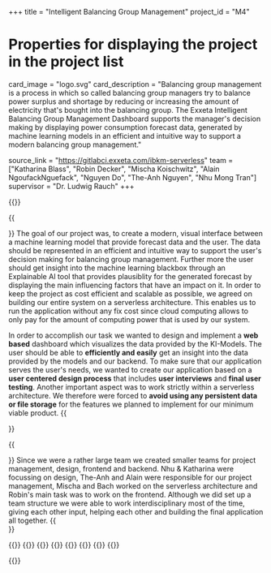 +++
title = "Intelligent Balancing Group Management"
project_id = "M4"

# Properties for displaying the project in the project list
card_image = "logo.svg"
card_description = "Balancing group management is a process in which so called balancing group managers try to balance power surplus and shortage by reducing or increasing the amount of electricity that's bought into the balancing group. The Exxeta Intelligent Balancing Group Management Dashboard supports the manager's decision making by displaying power consumption forecast data, generated by machine learning models in an efficient and intuitive way to support a modern balancing group management."

source_link = "https://gitlabci.exxeta.com/ibkm-serverless"
team = ["Katharina Blass", "Robin Decker", "Mischa Koischwitz", "Alain NgoufackNguefack", "Nguyen Do", "The-Anh Nguyen", "Nhu Mong Tran"]
supervisor = "Dr. Ludwig Rauch"
+++

{{<mediathek id="73fc815213cba6193247e9f2e057d364" title="Presentation">}}

{{<section title="The Objective">}}
The goal of our project was, to create a modern, visual interface between a machine learning model that provide forecast data and the user. The data should be represented in an efficient and intuitive way to support the user's decision making for balancing group management.
Further more the user should get insight into the machine learning blackbox through an Explainable AI tool that provides plausiblity for the generated forecast by displaying the main influencing factors that have an impact on it.
In order to keep the project as cost efficient and scalable as possible, we agreed on building our entire system on a serverless architecture.
This enables us to run the application without any fix cost since cloud computing allows to only pay for the amount of computing power that is used by our system.

In order to accomplish our task we wanted to design and implement a **web based** dashboard which visualizes the data provided by the KI-Models.
The user should be able to **efficiently and easily** get an insight into the data provided by the models and our backend.
To make sure that our application serves the user's needs, we wanted to create our application based on a **user centered design process** that includes **user interviews** and **final user testing**.
Another important aspect was to work strictly within a serverless architecture. We therefore were forced to **avoid using any persistent data or file storage** for the features we planned to implement for our minimum viable product.
{{</section >}}

{{<section title="The Team">}}
Since we were a rather large team we created smaller teams for project management, design, frontend and backend.
Nhu & Katharina were focussing on design, The-Anh and Alain were responsible for our project management, Mischa and Bach worked on the serverless architecture and Robin's main task was to work on the frontend.
Although we did set up a team structure we were able to work interdisciplinary most of the time, giving each other input, helping each other and building the final application all together.
{{</section >}}

{{<gallery>}}
{{<team-member image="nhu.jpg" name="Nhu">}}
{{<team-member image="mischa.png" name="Mischa">}}
{{<team-member image="the.jpg" name="The-Anh">}}
{{<team-member image="alain.png" name="Alain">}}
{{<team-member image="katharina.jpg" name="Katharina">}}
{{<team-member image="bach.png" name="Bach">}}
{{<team-member image="robin.jpg" name="Robin">}}

{{</gallery>}}
